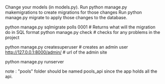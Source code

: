 Change your models (in models.py).
Run python manage.py makemigrations to create migrations for those changes
Run python manage.py migrate to apply those changes to the database.

python manage.py sqlmigrate polls 0001 # Returns what will the migration do in SQL format
python manage.py check # checks for any problems in the project

python manage.py createsuperuser # creates an admin user
 http://127.0.0.1:8000/admin/ # url of the admin site

python manage.py runserver

note : "pools" folder should be named pools_api
since the app holds all the api.
